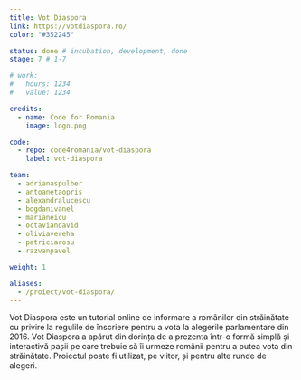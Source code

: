 ```yaml
---
title: Vot Diaspora
link: https://votdiaspora.ro/
color: "#352245"

status: done # incubation, development, done
stage: 7 # 1-7

# work:
#   hours: 1234
#   value: 1234

credits:
  - name: Code for Romania
    image: logo.png

code:
  - repo: code4romania/vot-diaspora
    label: vot-diaspora

team:
  - adrianaspulber
  - antoanetaopris
  - alexandralucescu
  - bogdanivanel
  - marianeicu
  - octaviandavid
  - oliviavereha
  - patriciarosu
  - razvanpavel

weight: 1

aliases:
  - /proiect/vot-diaspora/
---
```

Vot Diaspora este un tutorial online de informare a românilor din străinătate cu privire la regulile de înscriere pentru a vota la alegerile parlamentare din 2016. Vot Diaspora a apărut din dorința de a prezenta într-o formă simplă și interactivă pașii pe care trebuie să îi urmeze românii pentru a putea vota din străinătate. Proiectul poate fi utilizat, pe viitor, și pentru alte runde de alegeri.
